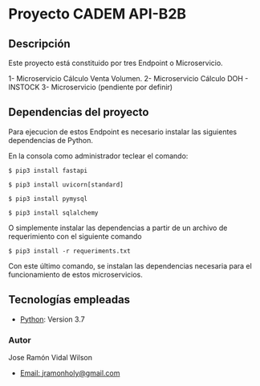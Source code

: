 # Proyecto CADEM API-B2B


## Descripción

Este proyecto está constituido por tres Endpoint o Microservicio.

1- Microservicio Cálculo Venta Volumen.
2- Microservicio Cálculo DOH - INSTOCK
3- Microservicio (pendiente por definir)


## Dependencias del proyecto
Para ejecucion de estos Endpoint es necesario instalar las siguientes dependencias de Python.

En la consola como administrador teclear el comando: 

`$ pip3 install fastapi`

`$ pip3 install uvicorn[standard]`

`$ pip3 install pymysql`

`$ pip3 install sqlalchemy`


O simplemente instalar las dependencias a partir de un archivo de requerimiento con el siguiente comando

`$ pip3 install -r requeriments.txt`

Con este último comando, se instalan las dependencias necesaria para el funcionamiento de estos microservicios.


## Tecnologías empleadas

* [Python](https://www.python.org): Version 3.7

### Autor
Jose Ramón Vidal Wilson
- [Email: jramonholy@gmail.com](mailto:jramonholy@gmail.com?subject=Hi% "Hi!")
